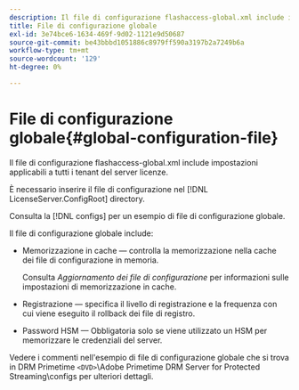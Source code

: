 ```yaml
---
description: Il file di configurazione flashaccess-global.xml include impostazioni applicabili a tutti i tenant del server licenze.
title: File di configurazione globale
exl-id: 3e74bce6-1634-469f-9d02-1121e9d50687
source-git-commit: be43bbbd1051886c8979ff590a3197b2a7249b6a
workflow-type: tm+mt
source-wordcount: '129'
ht-degree: 0%

---
```


# File di configurazione globale{#global-configuration-file}

Il file di configurazione flashaccess-global.xml include impostazioni applicabili a tutti i tenant del server licenze.

È necessario inserire il file di configurazione nel [!DNL LicenseServer.ConfigRoot] directory.

Consulta la [!DNL configs] per un esempio di file di configurazione globale.

Il file di configurazione globale include:

* Memorizzazione in cache — controlla la memorizzazione nella cache dei file di configurazione in memoria.

   Consulta *Aggiornamento dei file di configurazione* per informazioni sulle impostazioni di memorizzazione in cache.
* Registrazione — specifica il livello di registrazione e la frequenza con cui viene eseguito il rollback dei file di registro.
* Password HSM — Obbligatoria solo se viene utilizzato un HSM per memorizzare le credenziali del server.

Vedere i commenti nell&#39;esempio di file di configurazione globale che si trova in DRM Primetime `<DVD>`\Adobe Primetime DRM Server for Protected Streaming\configs per ulteriori dettagli.
